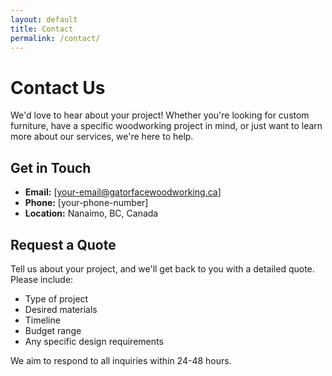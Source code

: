 ```yaml
---
layout: default
title: Contact
permalink: /contact/
---
```


# Contact Us

We'd love to hear about your project! Whether you're looking for custom furniture, have a specific woodworking project in mind, or just want to learn more about our services, we're here to help.

## Get in Touch

- **Email:** [your-email@gatorfacewoodworking.ca]
- **Phone:** [your-phone-number]
- **Location:** Nanaimo, BC, Canada

## Request a Quote

Tell us about your project, and we'll get back to you with a detailed quote. Please include:

- Type of project
- Desired materials
- Timeline
- Budget range
- Any specific design requirements

We aim to respond to all inquiries within 24-48 hours. 